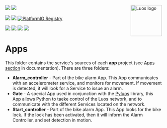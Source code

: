 <a href="https://luos.io"><img src="https://uploads-ssl.webflow.com/601a78a2b5d030260a40b7ad/603e0cc45afbb50963aa85f2_Gif%20noir%20rect.gif" alt="Luos logo" title="Luos" align="right" height="100" /></a>

![](https://github.com/Luos-io/Luos/actions/workflows/build.yml/badge.svg)
[![](https://img.shields.io/github/license/Luos-io/Luos)](https://github.com/Luos-io/Luos/blob/master/LICENSE)

[![](https://img.shields.io/badge/Luos-Documentation-34A3B4)](https://docs.luos.io)
[![](http://certified.luos.io)](https://luos.io)
[![PlatformIO Registry](https://badges.registry.platformio.org/packages/luos/library/Luos.svg)](https://registry.platformio.org/libraries/luos/Luos_engine)

[![](https://img.shields.io/discord/902486791658041364?label=Discord&logo=discord&style=social)](http://bit.ly/JoinLuosDiscord)
[![](https://img.shields.io/reddit/subreddit-subscribers/Luos?style=social)](https://www.reddit.com/r/Luos)
[![](https://img.shields.io/twitter/url/http/shields.io.svg?style=social)](https://twitter.com/intent/tweet?text=Unleash%20electronic%20devices%20as%20microservices%20thanks%20to%20Luos&https://luos.io&via=Luos_io&hashtags=embeddedsystems,electronics,microservices,api)
[![](https://img.shields.io/badge/LinkedIn-Share-0077B5?style=social&logo=linkedin)](https://www.linkedin.com/sharing/share-offsite/?url=https%3A%2F%2Fgithub.com%2Fluos-io)

# Apps

This folder contains the service's sources of each **app** project (see [Apps section](https://docs.luos.io/docs/next/luos-technology/services/service-api#apps-guidelines) in documentation). There are three folders:

 - **Alarm_controller** - Part of the bike alarm App. This App communicates with an accelerometer service, and monitors for movement. If movement is detected, it will look for a Service to issue an alarm.
 - **Gate** - A special App used in conjunction with the [Pyluos](https://github.com/Luos-io/Pyluos) library, this App allows Python to taeke control of the Luos network, and to communicate with the different Services located on the network.
 - **Start_controller** - Part of the bike alarm App. This App looks for the bike lock. If the lock has been activated, then it will inform the Alarm Controller, and set detection in motion.
